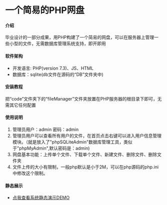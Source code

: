 # 一个简易的PHP网盘

#### 介绍
毕业设计的一部分成果，用PHP构建了一个简易的网盘，可以在服务器上管理一些小型的文件，无需数据库管理系统支持，即开即用

#### 软件架构
* 开发语言: PHP(version 7.3)、JS、HTML
* 数据库：sqlite(db文件在源码的“DB”文件夹中)


#### 安装教程

把“code”文件夹下的“fileManager”文件夹放置在PHP服务器的根目录下即可，无需其它任何配置

#### 使用说明

1.  管理员用户：admin 密码：admin
2.  管理员用户可以查看所有用户的文件，在首页点击右键可以进入用户信息管理模块。（就是放入了"phpSQLiteAdmin"数据库管理工具，类似于"phpMyAdmin",默认密码是：admin)
3.  网盘基本功能：上传单个文件、下载单个文件、新建文件、删除文件、删除文件夹
4. 文件上传的大小有限制，一般php默认是小于2M，可以在php源码的php.ini中修改这个限制。

#### 静态展示
* [点我查看系统静态演示DEMO](./)

